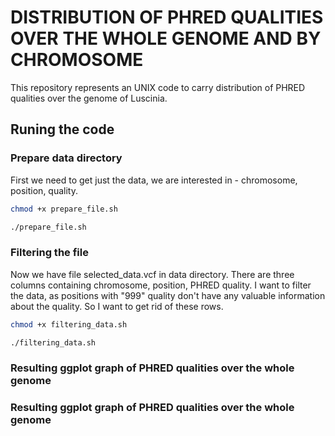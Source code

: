 # DISTRIBUTION OF PHRED QUALITIES OVER THE WHOLE GENOME AND BY CHROMOSOME
This repository represents an UNIX code to carry distribution of PHRED qualities over the genome of Luscinia.


## Runing the code
### Prepare data directory
First we need to get just the data, we are interested in - chromosome, position, quality.

```bash
chmod +x prepare_file.sh

./prepare_file.sh
```
### Filtering the file
Now we have file selected_data.vcf in data directory. There are three columns containing chromosome, position, PHRED quality.
I want to filter the data, as positions with "999" quality don't have any valuable information about the quality. So I want
to get rid of these rows.


```bash
chmod +x filtering_data.sh

./filtering_data.sh
```
### Resulting ggplot graph of PHRED qualities over the whole genome

### Resulting ggplot graph of PHRED qualities over the whole genome
